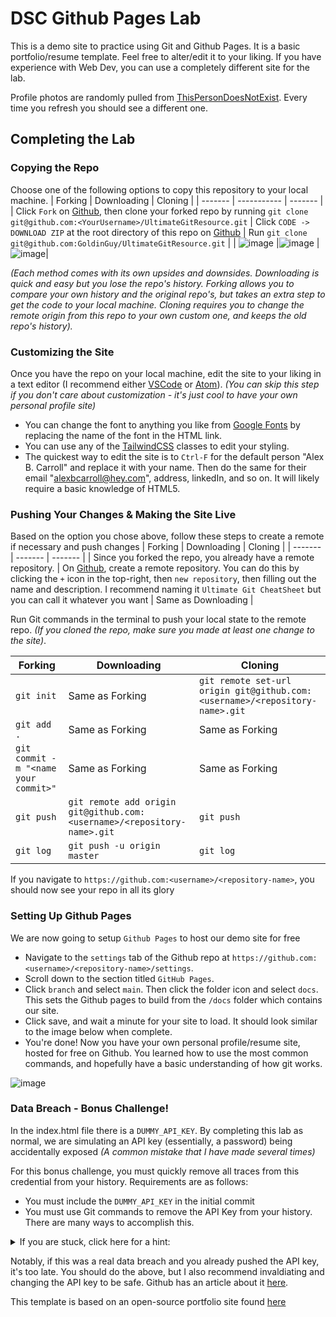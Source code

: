 # DSC Github Pages Lab

This is a demo site to practice using Git and Github Pages. It is a basic portfolio/resume template. Feel free to alter/edit it to your liking. If you have experience with Web Dev, you can use a completely different site for the lab.

Profile photos are randomly pulled from [ThisPersonDoesNotExist](https://thispersondoesnotexist.com/). Every time you refresh you should see a different one.

## Completing the Lab

### Copying the Repo

Choose one of the following options to copy this repository to your local machine.
| Forking | Downloading | Cloning |
| ------- | ----------- | ------- | 
| Click `Fork` on [Github](https://github.com/GoldinGuy/UltimateGitResource), then clone your forked repo by running `git clone git@github.com:<YourUsername>/UltimateGitResource.git` | Click `CODE -> DOWNLOAD ZIP` at the root directory of this repo on  [Github](https://github.com/GoldinGuy/UltimateGitResource) | Run `git clone git@github.com:GoldinGuy/UltimateGitResource.git` |
| ![image](https://user-images.githubusercontent.com/47064842/103800713-bb7f8380-501a-11eb-9ba2-bb0d2e76d856.png) |![image](https://user-images.githubusercontent.com/47064842/103799793-91799180-5019-11eb-99c2-37349da63f18.png) | ![image](https://user-images.githubusercontent.com/47064842/103801899-5af14600-501c-11eb-8eca-86ea5975ca38.png)|

*(Each method comes with its own upsides and downsides. Downloading is quick and easy but you lose the repo's history. Forking allows you to compare your own history and the original repo's, but takes an extra step to get the code to your local machine. Cloning requires you to change the remote origin from this repo to your own custom one, and keeps the old repo's history).*

### Customizing the Site
Once you have the repo on your local machine, edit the site to your liking in a text editor (I recommend either [VSCode](https://code.visualstudio.com/) or [Atom](https://atom.io/)). _(You can skip this step if you don't care about customization - it's just cool to have your own personal profile site)_
  - You can change the font to anything you like from [Google Fonts](https://fonts.google.com/) by replacing the name of the font in the HTML link.
  - You can use any of the [TailwindCSS](https://v1.tailwindcss.com/) classes to edit your styling.
  - The quickest way to edit the site is to `Ctrl-F` for the default person "Alex B. Carroll" and replace it with your name. Then do the same for their email "alexbcarroll@hey.com", address, linkedIn, and so on. It will likely require a basic knowledge of HTML5.
  
### Pushing Your Changes & Making the Site Live
Based on the option you chose above, follow these steps to create a remote if necessary and push changes
| Forking | Downloading | Cloning |
| ------- | ------- | ------- | 
| Since you forked the repo, you already have a remote repository. | On [Github](https://github.com/), create a remote repository. You can do this by clicking the `+` icon in the top-right, then `new repository`, then filling out the name and description. I recommend naming it `Ultimate Git CheatSheet` but you can call it whatever you want | Same as Downloading |
 
Run Git commands in the terminal to push your local state to the remote repo. 
*(If you cloned the repo, make sure you made at least one change to the site)*.

| Forking | Downloading | Cloning |
| ------- | ------- | ------- | 
| `git init` | Same as Forking |`git remote set-url origin git@github.com:<username>/<repository-name>.git` |
| `git add .` | Same as Forking | Same as Forking |
| `git commit -m "<name your commit>"` | Same as Forking | Same as Forking |
| `git push` | `git remote add origin git@github.com:<username>/<repository-name>.git` | `git push` |
| `git log` | `git push -u origin master` | `git log` |

If you navigate to `https://github.com:<username>/<repository-name>`, you should now see your repo in all its glory

### Setting Up Github Pages
We are now going to setup `Github Pages` to host our demo site for free
  - Navigate to the `settings` tab of the Github repo at `https://github.com:<username>/<repository-name>/settings`.
  - Scroll down to the section titled `GitHub Pages`.
  - Click `branch` and select `main`. Then click the folder icon and select `docs`. This sets the Github pages to build from the `/docs` folder which contains our site.
  - Click save, and wait a minute for your site to load. It should look similar to the image below when complete.
- You're done! Now you have your own personal profile/resume site, hosted for free on Github. You learned how to use the most common commands, and hopefully have a basic understanding of how git works.

![image](https://user-images.githubusercontent.com/47064842/103049165-f2f02980-455e-11eb-85c1-ac598508f433.png)

### Data Breach - Bonus Challenge! 
In the index.html file there is a `DUMMY_API_KEY`. 
By completing this lab as normal, we are simulating an API key (essentially, a password) being accidentally exposed *(A common mistake that I have made several times)*

For this bonus challenge, you must quickly remove all traces from this credential from your history. Requirements are as follows:
 - You must include the `DUMMY_API_KEY` in the initial commit
 - You must use Git commands to remove the API Key from your history. There are many ways to accomplish this. 
 <details>
  <summary>If you are stuck, click here for a hint:</summary>
  
```Use Rebase, Force Push, Commit --amend, or git filter-branch```
</details>

Notably, if this was a real data breach and you already pushed the API key, it's too late. You should do the above, but I also recommend invaldiating and changing the API key to be safe. Github has an article about it [here](https://docs.github.com/en/free-pro-team@latest/github/authenticating-to-github/removing-sensitive-data-from-a-repository).

This template is based on an open-source portfolio site found [here](https://github.com/mohusman360/mohusman360.github.io)
